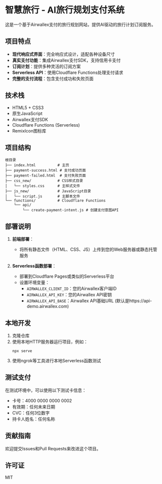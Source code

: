 # 智慧旅行 - AI旅行规划支付系统

这是一个基于Airwallex支付的旅行规划网站，提供AI驱动的旅行计划订阅服务。

## 项目特点

- **现代响应式界面**：完全响应式设计，适配各种设备尺寸
- **真实支付功能**：集成Airwallex支付SDK，支持信用卡支付
- **订阅计划**：提供多种灵活的订阅方案
- **Serverless API**：使用Cloudflare Functions处理支付请求
- **完整的支付流程**：包含支付成功和失败页面

## 技术栈

- HTML5 + CSS3
- 原生JavaScript
- Airwallex支付SDK
- Cloudflare Functions (Serverless)
- RemixIcon图标库

## 项目结构

```
根目录
├── index.html          # 主页
├── payment-success.html # 支付成功页面
├── payment-failed.html  # 支付失败页面
├── css_new/            # CSS样式目录
│   └── styles.css      # 主样式文件
├── js_new/             # JavaScript目录
│   └── script.js       # 主脚本文件
└── functions/          # Cloudflare Functions
    └── api/
        └── create-payment-intent.js # 创建支付意图API
```

## 部署说明

1. **前端部署**：
   - 将所有静态文件（HTML、CSS、JS）上传到您的Web服务器或静态托管服务
   
2. **Serverless函数部署**：
   - 部署到Cloudflare Pages或类似的Serverless平台
   - 设置环境变量：
     - `AIRWALLEX_CLIENT_ID`：您的Airwallex客户端ID
     - `AIRWALLEX_API_KEY`：您的Airwallex API密钥
     - `AIRWALLEX_API_BASE`：Airwallex API基础URL (默认是https://api-demo.airwallex.com)

## 本地开发

1. 克隆仓库
2. 使用本地HTTP服务器运行项目，例如：
   ```
   npx serve
   ```
3. 使用ngrok等工具进行本地Serverless函数测试

## 测试支付

在测试环境中，可以使用以下测试卡信息：
- 卡号：4000 0000 0000 0002
- 有效期：任何未来日期
- CVC：任何3位数字
- 持卡人姓名：任何名称

## 贡献指南

欢迎提交Issues和Pull Requests来改进这个项目。

## 许可证

MIT 